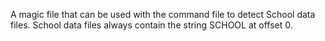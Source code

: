 A magic file that can be used with the command file to detect School data files. School data files always contain the string SCHOOL at offset 0.
